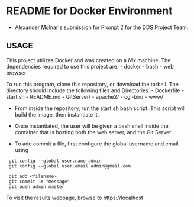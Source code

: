 # README for Docker Environment

- Alexander Molnar's submission for Prompt 2 for the DDS Project Team. 

## USAGE
This project utilizes Docker and was created on a *Nix* machine. The dependencies required to use this project are:
    - docker
    - bash
    - web browser

To run this program, clone this repository, or download the tarball. The directory should include the following files and Directories. 
    - Dockerfile
    - start.sh 
    - README.md 
    - GitServer/
    - apache2/
    - cgi-bin/
    - www/

- From inside the repository, run the start.sh bash script. This script will build the image, then instantiate it. 

- Once instantiated, the user will be given a bash shell inside the container that is hosting both the web server, and the Git Server. 

- To add commit a file, first configure the global username and email using
```
 git config --global user.name admin
 git config --global user.email admin@gmail.com 

 git add <filename>
 git commit -m "message"
 git push admin master
```
To visit the results webpage, browse to https://localhost
